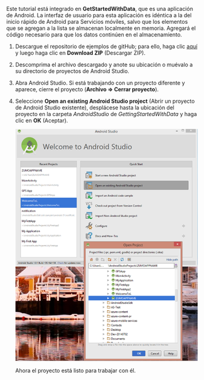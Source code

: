Este tutorial está integrado en **GetStartedWithData**, que es una aplicación de Android. La interfaz de usuario para esta aplicación es idéntica a la del inicio rápido de Android para Servicios móviles, salvo que los elementos que se agregan a la lista se almacenan localmente en memoria. Agregará el código necesario para que los datos continúen en el almacenamiento.

1. Descargue el repositorio de ejemplos de gitHub; para ello, haga clic <a href="https://github.com/Azure/mobile-services-samples" target="blank">aquí</a> y luego haga clic en **Download ZIP** (Descargar ZIP).
2. Descomprima el archivo descargado y anote su ubicación o muévalo a su directorio de proyectos de Android Studio.
3. Abra Android Studio. Si está trabajando con un proyecto diferente y aparece, cierre el proyecto (**Archivo => Cerrar proyecto**).
4. Seleccione **Open an existing Android Studio project** (Abrir un proyecto de Android Studio existente), desplácese hasta la ubicación del proyecto en la carpeta *AndroidStudio* de *GettingStartedWithData* y haga clic en **OK** (Aceptar).

     ![](./media/mobile-services-android-get-started/android-studio-import-project.png)

    Ahora el proyecto está listo para trabajar con él.


<!---HONumber=Oct15_HO3-->